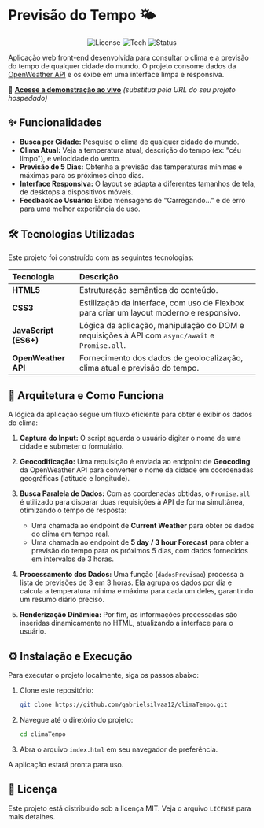 # Previsão do Tempo 🌤️

<p align="center">
  <img src="https://img.shields.io/badge/license-MIT-blue.svg" alt="License">
  <img src="https://img.shields.io/badge/tech-JavaScript-yellow.svg" alt="Tech">
  <img src="https://img.shields.io/badge/status-concluído-brightgreen.svg" alt="Status">
</p>

Aplicação web front-end desenvolvida para consultar o clima e a previsão do tempo de qualquer cidade do mundo. O projeto consome dados da [OpenWeather API](https://openweathermap.org/api) e os exibe em uma interface limpa e responsiva.

🔗 **[Acesse a demonstração ao vivo](URL_DO_SEU_PROJETO_AQUI)** *(substitua pela URL do seu projeto hospedado)*

## ✨ Funcionalidades

-   **Busca por Cidade:** Pesquise o clima de qualquer cidade do mundo.
-   **Clima Atual:** Veja a temperatura atual, descrição do tempo (ex: "céu limpo"), e velocidade do vento.
-   **Previsão de 5 Dias:** Obtenha a previsão das temperaturas mínimas e máximas para os próximos cinco dias.
-   **Interface Responsiva:** O layout se adapta a diferentes tamanhos de tela, de desktops a dispositivos móveis.
-   **Feedback ao Usuário:** Exibe mensagens de "Carregando..." e de erro para uma melhor experiência de uso.

## 🛠️ Tecnologias Utilizadas

Este projeto foi construído com as seguintes tecnologias:

| Tecnologia | Descrição |
| :--- | :--- |
| **HTML5** | Estruturação semântica do conteúdo. |
| **CSS3** | Estilização da interface, com uso de Flexbox para criar um layout moderno e responsivo. |
| **JavaScript (ES6+)**| Lógica da aplicação, manipulação do DOM e requisições à API com `async/await` e `Promise.all`. |
| **OpenWeather API**| Fornecimento dos dados de geolocalização, clima atual e previsão do tempo. |

## 🚀 Arquitetura e Como Funciona

A lógica da aplicação segue um fluxo eficiente para obter e exibir os dados do clima:

1.  **Captura do Input:** O script aguarda o usuário digitar o nome de uma cidade e submeter o formulário.

2.  **Geocodificação:** Uma requisição é enviada ao endpoint de **Geocoding** da OpenWeather API para converter o nome da cidade em coordenadas geográficas (latitude e longitude).

3.  **Busca Paralela de Dados:** Com as coordenadas obtidas, o `Promise.all` é utilizado para disparar duas requisições à API de forma simultânea, otimizando o tempo de resposta:
    * Uma chamada ao endpoint de **Current Weather** para obter os dados do clima em tempo real.
    * Uma chamada ao endpoint de **5 day / 3 hour Forecast** para obter a previsão do tempo para os próximos 5 dias, com dados fornecidos em intervalos de 3 horas.

4.  **Processamento dos Dados:** Uma função (`dadosPrevisao`) processa a lista de previsões de 3 em 3 horas. Ela agrupa os dados por dia e calcula a temperatura mínima e máxima para cada um deles, garantindo um resumo diário preciso.

5.  **Renderização Dinâmica:** Por fim, as informações processadas são inseridas dinamicamente no HTML, atualizando a interface para o usuário.

## ⚙️ Instalação e Execução

Para executar o projeto localmente, siga os passos abaixo:

1.  Clone este repositório:
    ```sh
    git clone https://github.com/gabrielsilvaa12/climaTempo.git
    ```
2.  Navegue até o diretório do projeto:
    ```sh
    cd climaTempo
    ```
3.  Abra o arquivo `index.html` em seu navegador de preferência.

A aplicação estará pronta para uso.

## 📄 Licença

Este projeto está distribuído sob a licença MIT. Veja o arquivo `LICENSE` para mais detalhes.
